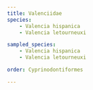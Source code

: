 ```yaml
---
title: Valenciidae
species:
    - Valencia hispanica
    - Valencia letourneuxi

sampled_species:
    - Valencia hispanica
    - Valencia letourneuxi

order: Cyprinodontiformes

---
```

